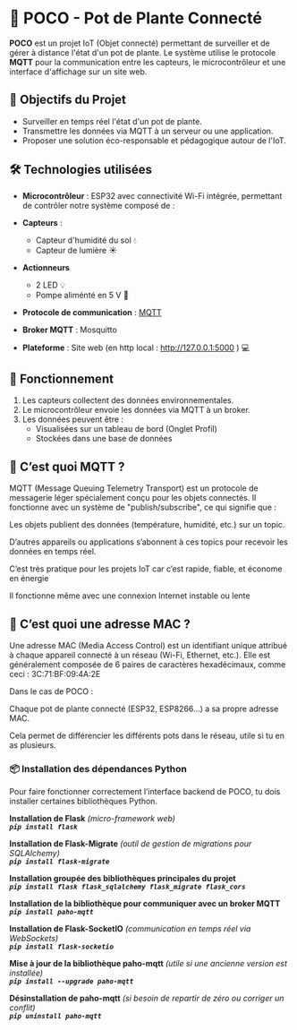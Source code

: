 

# 🌱 POCO - Pot de Plante Connecté

**POCO** est un projet IoT (Objet connecté) permettant de surveiller et de gérer à distance l'état d'un pot de plante. Le système utilise le protocole **MQTT** pour la communication entre les capteurs, le microcontrôleur et une interface d'affichage sur un site web.

## 🚀 Objectifs du Projet

- Surveiller en temps réel l'état d'un pot de plante.
- Transmettre les données via MQTT à un serveur ou une application.
- Proposer une solution éco-responsable et pédagogique autour de l'IoT.

## 🛠️ Technologies utilisées

- **Microcontrôleur** : ESP32 avec connectivité Wi-Fi intégrée, permettant de contrôler notre système composé de :
- **Capteurs** :
  - Capteur d'humidité du sol 💧
  - Capteur de lumière ☀️

- **Actionneurs**
    - 2 LED 💡
    - Pompe aliménté en 5 V 🔌

- **Protocole de communication** : [MQTT](https://mqtt.org/)
- **Broker MQTT** : Mosquitto
- **Plateforme** : Site web (en http local : http://127.0.0.1:5000 ) 💻

## 📡 Fonctionnement

1. Les capteurs collectent des données environnementales.
2. Le microcontrôleur envoie les données via MQTT à un broker.
3. Les données peuvent être :
   - Visualisées sur un tableau de bord (Onglet Profil)
   - Stockées dans une base de données


## 🧩 C’est quoi MQTT ?
MQTT (Message Queuing Telemetry Transport) est un protocole de messagerie léger spécialement conçu pour les objets connectés. Il fonctionne avec un système de "publish/subscribe", ce qui signifie que :

Les objets publient des données (température, humidité, etc.) sur un topic.

D’autres appareils ou applications s’abonnent à ces topics pour recevoir les données en temps réel.

C’est très pratique pour les projets IoT car c’est rapide, fiable, et économe en énergie

Il fonctionne même avec une connexion Internet instable ou lente

## 🔑 C’est quoi une adresse MAC ?
Une adresse MAC (Media Access Control) est un identifiant unique attribué à chaque appareil connecté à un réseau (Wi-Fi, Ethernet, etc.). Elle est généralement composée de 6 paires de caractères hexadécimaux, comme ceci :
3C:71:BF:09:4A:2E

Dans le cas de POCO :

Chaque pot de plante connecté (ESP32, ESP8266…) a sa propre adresse MAC.

Cela permet de différencier les différents pots dans le réseau, utile si tu en as plusieurs.

### 📦 Installation des dépendances Python

Pour faire fonctionner correctement l’interface backend de POCO, tu dois installer certaines bibliothèques Python.


**Installation de Flask** *(micro-framework web)*  
***`pip install flask`***

**Installation de Flask-Migrate** *(outil de gestion de migrations pour SQLAlchemy)*  
***`pip install flask-migrate`***

**Installation groupée des bibliothèques principales du projet**  
***`pip install flask flask_sqlalchemy flask_migrate flask_cors`***

**Installation de la bibliothèque pour communiquer avec un broker MQTT**  
***`pip install paho-mqtt`***

**Installation de Flask-SocketIO** *(communication en temps réel via WebSockets)*  
***`pip install flask-socketio`***

**Mise à jour de la bibliothèque paho-mqtt** *(utile si une ancienne version est installée)*  
***`pip install --upgrade paho-mqtt`***

**Désinstallation de paho-mqtt** *(si besoin de repartir de zéro ou corriger un conflit)*  
***`pip uninstall paho-mqtt`***

